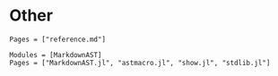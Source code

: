 # Other

```@index
Pages = ["reference.md"]
```

```@autodocs
Modules = [MarkdownAST]
Pages = ["MarkdownAST.jl", "astmacro.jl", "show.jl", "stdlib.jl"]
```
